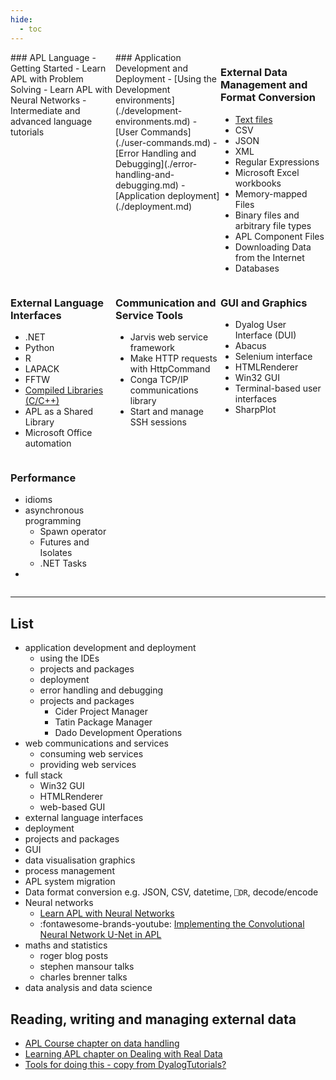 ```yaml
---
hide:
  - toc
---
```


<style>
  .gc { display: grid; grid-template-columns: repeat(3,1fr);}
</style>

<div class="gc" markdown=1>

<div class="gi" markdown=1>
### APL Language
- Getting Started
- Learn APL with Problem Solving
- Learn APL with Neural Networks
- Intermediate and advanced language tutorials
</div>

<div class="gi" markdown=1>
### Application Development and Deployment
- [Using the Development environments](./development-environments.md)
- [User Commands](./user-commands.md)
- [Error Handling and Debugging](./error-handling-and-debugging.md)
- [Application deployment](./deployment.md)
</div>
<div class="gi" markdown=1>

### External Data Management and Format Conversion
- [Text files](./external-data-management-conversion.md#text-files)
- CSV
- JSON
- XML
- Regular Expressions
- Microsoft Excel workbooks
- Memory-mapped Files
- Binary files and arbitrary file types
- APL Component Files
- Downloading Data from the Internet
- Databases
</div>

<div class="gi" markdown=1>

### External Language Interfaces
- .NET
- Python
- R
- LAPACK
- FFTW
- [Compiled Libraries (C/C++)](./external-language-interfaces-standard-libraries.md#compiled-libraries-cc)
- APL as a Shared Library
- Microsoft Office automation
  </div>

<div class="gi" markdown=1>

### Communication and Service Tools
- Jarvis web service framework
- Make HTTP requests with HttpCommand
- Conga TCP/IP communications library
- Start and manage SSH sessions
</div>

<div class="gi" markdown=1>

### GUI and Graphics
- Dyalog User Interface (DUI)
- Abacus
- Selenium interface
- HTMLRenderer
- Win32 GUI
- Terminal-based user interfaces
- SharpPlot
</div>

<div class="gi" markdown=1>

### Performance
- idioms
- asynchronous programming
  - Spawn operator
  - Futures and Isolates
  - .NET Tasks
- 
</div>

</div>

---

## List
- application development and deployment
  - using the IDEs
  - projects and packages
  - deployment
  - error handling and debugging
  - projects and packages
    - Cider Project Manager
    - Tatin Package Manager
    - Dado Development Operations
- web communications and services
  - consuming web services
  - providing web services
- full stack
  - Win32 GUI
  - HTMLRenderer
  - web-based GUI
- external language interfaces
- deployment
- projects and packages
- GUI
- data visualisation graphics
- process management
- APL system migration
- Data format conversion e.g. JSON, CSV, datetime, `⎕DR`, decode/encode
- Neural networks
	- [Learn APL with Neural Networks]()
	- <span class="logo-youtube">:fontawesome-brands-youtube:</span> [Implementing the Convolutional Neural Network U-Net in APL](https://dyalog.tv/Dyalog22/?v=LQz1b14YYiI)
- maths and statistics
  - roger blog posts
  - stephen mansour talks
  - charles brenner talks
- data analysis and data science


## Reading, writing and managing external data
- [APL Course chapter on data handling](https://course.dyalog.com/Data/)
- [Learning APL chapter on Dealing with Real Data](https://xpqz.github.io/learnapl/io.html)
- [Tools for doing this - copy from DyalogTutorials?]()